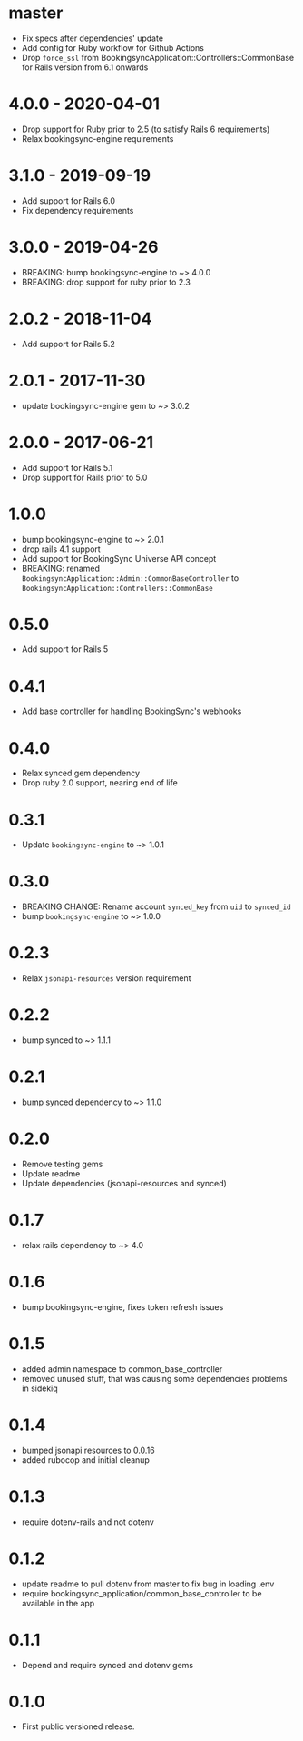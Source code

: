 # master

* Fix specs after dependencies' update
* Add config for Ruby workflow for Github Actions
* Drop `force_ssl` from BookingsyncApplication::Controllers::CommonBase for Rails version from 6.1 onwards

# 4.0.0 - 2020-04-01

* Drop support for Ruby prior to 2.5 (to satisfy Rails 6 requirements)
* Relax bookingsync-engine requirements

# 3.1.0 - 2019-09-19

* Add support for Rails 6.0
* Fix dependency requirements

# 3.0.0 - 2019-04-26

* BREAKING: bump bookingsync-engine to ~> 4.0.0
* BREAKING: drop support for ruby prior to 2.3

# 2.0.2 - 2018-11-04

* Add support for Rails 5.2

# 2.0.1 - 2017-11-30

* update bookingsync-engine gem to ~> 3.0.2

# 2.0.0 - 2017-06-21

* Add support for Rails 5.1
* Drop support for Rails prior to 5.0

# 1.0.0

* bump bookingsync-engine to ~> 2.0.1
* drop rails 4.1 support
* Add support for BookingSync Universe API concept
* BREAKING: renamed `BookingsyncApplication::Admin::CommonBaseController` to `BookingsyncApplication::Controllers::CommonBase`

# 0.5.0

* Add support for Rails 5

# 0.4.1

* Add base controller for handling BookingSync's webhooks

# 0.4.0

* Relax synced gem dependency
* Drop ruby 2.0 support, nearing end of life

# 0.3.1

* Update `bookingsync-engine` to ~> 1.0.1

# 0.3.0

* BREAKING CHANGE: Rename account `synced_key` from `uid` to `synced_id`
* bump `bookingsync-engine` to ~> 1.0.0

# 0.2.3

* Relax `jsonapi-resources` version requirement

# 0.2.2

* bump synced to ~> 1.1.1

# 0.2.1

* bump synced dependency to ~> 1.1.0

# 0.2.0

* Remove testing gems
* Update readme
* Update dependencies (jsonapi-resources and synced)

# 0.1.7

* relax rails dependency to ~> 4.0

# 0.1.6

* bump bookingsync-engine, fixes token refresh issues

# 0.1.5

* added admin namespace to common_base_controller
* removed unused stuff, that was causing some dependencies problems in sidekiq

# 0.1.4

* bumped jsonapi resources to 0.0.16
* added rubocop and initial cleanup

# 0.1.3

* require dotenv-rails and not dotenv

# 0.1.2

* update readme to pull dotenv from master to fix bug in loading .env
* require bookingsync_application/common_base_controller to be available in the app

# 0.1.1

* Depend and require synced and dotenv gems

# 0.1.0

* First public versioned release.
